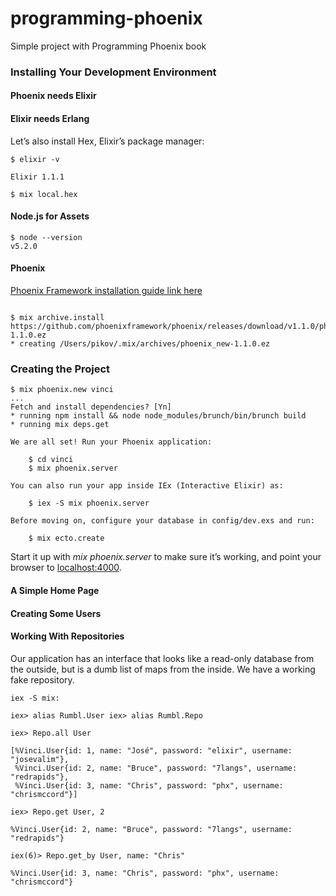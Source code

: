 # programming-phoenix
Simple project with Programming Phoenix book

### Installing Your Development Environment

#### Phoenix needs Elixir
#### Elixir needs Erlang

Let’s also install Hex, Elixir’s package manager:

```
$ elixir -v

Elixir 1.1.1
```
```
$ mix local.hex
```

#### Node.js for Assets

```
$ node --version
v5.2.0

```
#### Phoenix

[Phoenix Framework installation guide link here](http://www.phoenixframework.org/docs/installation)

```

$ mix archive.install https://github.com/phoenixframework/phoenix/releases/download/v1.1.0/phoenix_new-1.1.0.ez
* creating /Users/pikov/.mix/archives/phoenix_new-1.1.0.ez

```

### Creating the Project

```
$ mix phoenix.new vinci
...
Fetch and install dependencies? [Yn]
* running npm install && node node_modules/brunch/bin/brunch build
* running mix deps.get

We are all set! Run your Phoenix application:

    $ cd vinci
    $ mix phoenix.server

You can also run your app inside IEx (Interactive Elixir) as:

    $ iex -S mix phoenix.server

Before moving on, configure your database in config/dev.exs and run:

    $ mix ecto.create

```

Start it up with _mix phoenix.server_ to make sure it’s working, and point your browser to [localhost:4000](
http://localhost:4000/).

#### A Simple Home Page

#### Creating Some Users

#### Working With Repositories
Our application has an interface that looks like a read-only database from the outside, but is a dumb list of maps from the inside.
We have a working fake repository.

```
iex -S mix:

iex> alias Rumbl.User iex> alias Rumbl.Repo
```
```
iex> Repo.all User

[%Vinci.User{id: 1, name: "José", password: "elixir", username: "josevalim"},
 %Vinci.User{id: 2, name: "Bruce", password: "7langs", username: "redrapids"},
 %Vinci.User{id: 3, name: "Chris", password: "phx", username: "chrismccord"}]
```

```
iex> Repo.get User, 2

%Vinci.User{id: 2, name: "Bruce", password: "7langs", username: "redrapids"}

iex(6)> Repo.get_by User, name: "Chris"

%Vinci.User{id: 3, name: "Chris", password: "phx", username: "chrismccord"}
```